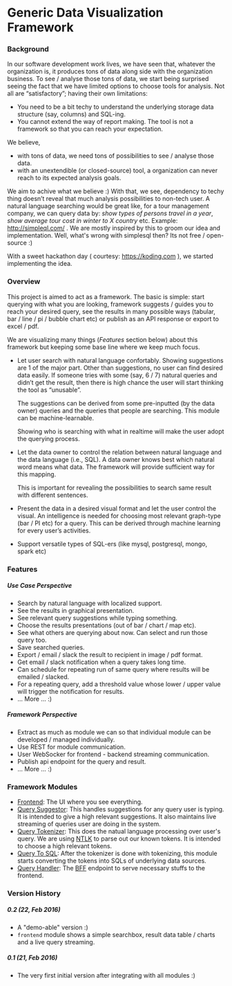 # Generic Data Visualization Framework

### Background

In our software development work lives, we have seen that, whatever the organization is, it produces tons of data along side with the organization business. To see / analyse those tons of data, we start being surprised seeing the fact that we have limited options to choose tools for analysis. Not all are “satisfactory”; having their own limitations:

- You need to be a bit techy to understand the underlying storage data structure (say, columns) and SQL-ing.
- You cannot extend the way of report making. The tool is not a framework so that you can reach your expectation.

We believe,

- with tons of data, we need tons of possibilities to see / analyse those data.
- with an unextendible (or closed-source) tool, a organization can never reach to its expected analysis goals.

We aim to achive what we believe :) With that, we see, dependency to techy thing doesn’t reveal that much analysis possibilities to non-tech user. A natural language searching would be great like, for a tour management company, we can query data by: _show types of persons travel in a year_, _show average tour cost in winter to X country_ etc. Example: http://simpleql.com/ . We are mostly inspired by this to groom our idea and implementation. Well, what's wrong with simplesql then? Its not free / open-source :)

With a sweet hackathon day ( courtesy: https://koding.com ), we started implementing the idea.

### Overview

This project is aimed to act as a framework. The basic is simple: start querying with what you are looking, framework suggests / guides you to reach your desired query, see the results in many possible ways (tabular, bar / line / pi / bubble chart etc) or publish as an API response or export to excel / pdf.

We are visualizing many things (*Features* section below) about this framework but keeping some base line where we keep much focus.

- Let user search with natural language confortably. Showing suggestions are 1 of the major part. Other than suggestions, no user can find desired data easily. If someone tries with some (say, 6 / 7) natural queries and didn’t get the result, then there is high chance the user will start thinking the tool as “unusable”.

  The suggestions can be derived from some pre-inputted (by the data owner) queries and the queries that people are searching. This module can be machine-learnable.

  Showing who is searching with what in realtime will make the user adopt the querying process.

- Let the data owner to control the relation between natural language and the data language (i.e., SQL). A data owner knows best which natural word means what data. The framework will provide sufficient way for this mapping.

  This is important for revealing the possibilities to search same result with different sentences.

- Present the data in a desired visual format and let the user control the visual. An intelligence is needed for choosing most relevant graph-type (bar / PI etc) for a query. This can be derived through machine learning for every user’s activities.

- Support versatile types of SQL-ers (like mysql, postgresql, mongo, spark etc)

### Features

##### Use Case Perspective

- Search by natural language with localized support.
- See the results in graphical presentation.
- See relevant query suggestions while typing something.
- Choose the results presentations (out of bar / chart / map etc).
- See what others are querying about now. Can select and run those query too.
- Save searched queries.
- Export / email / slack the result to recipient in image / pdf format.
- Get email / slack notification when a query takes long time.
- Can schedule for repeating run of same query where results will be emailed / slacked.
- For a repeating query, add a threshold value whose lower / upper value will trigger the notification for results.
- ... More ... :)

##### Framework Perspective

- Extract as much as module we can so that individual module can be developed / managed individually.
- Use REST for module communication.
- User WebSocker for frontend - backend streaming communication.
- Publish api endpoint for the query and result.
- ... More ... :)

### Framework Modules

- [Frontend](frontend/README.md): The UI where you see everything.
- [Query Suggestor](query-suggestor/README.md): This handles suggestions for any query user is typing. It is intended to give a high relevant suggestions. It also maintains live streaming of queries user are doing in the system.
- [Query Tokenizer](query-tokenizer/README.md): This does the natual language processing over user's query. We are using [NTLK](http://www.nltk.org) to parse out our known tokens. It is intended to choose a high relevant tokens.
- [Query To SQL](querytoken-to-sql/README.md): After the tokenizer is done with tokenizing, this module starts converting the tokens into SQLs of underlying data sources.
- [Query Handler](query-handler/README.md): The [BFF](http://samnewman.io/patterns/architectural/bff/) endpoint to serve necessary stuffs to the frontend.

### Version History

##### 0.2 (22, Feb 2016)

- A "demo-able" version :)
- `frontend` module shows a simple searchbox, result data table / charts and a live query streaming.

##### 0.1 (21, Feb 2016)

- The very first initial version after integrating with all modules :)

